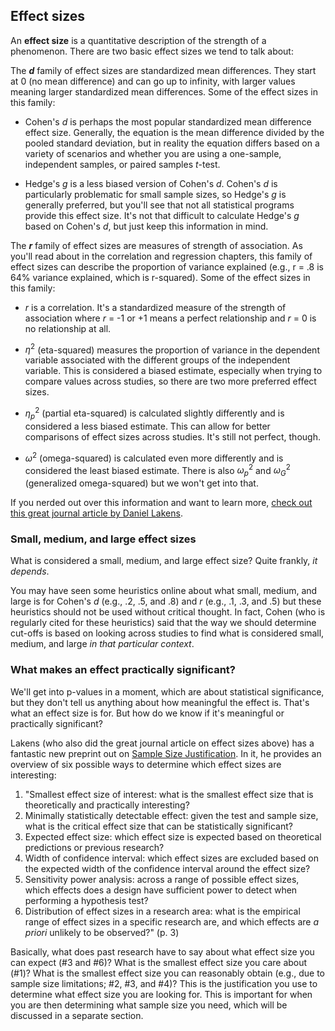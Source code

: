 ## Effect sizes

An **effect size** is a quantitative description of the strength of a phenomenon. There are two basic effect sizes we tend to talk about:

The ***d*** family of effect sizes are standardized mean differences. They start at 0 (no mean difference) and can go up to infinity, with larger values meaning larger standardized mean differences. Some of the effect sizes in this family:

-   Cohen's *d* is perhaps the most popular standardized mean difference effect size. Generally, the equation is the mean difference divided by the pooled standard deviation, but in reality the equation differs based on a variety of scenarios and whether you are using a one-sample, independent samples, or paired samples *t*-test.

-   Hedge's *g* is a less biased version of Cohen's *d*. Cohen's *d* is particularly problematic for small sample sizes, so Hedge's *g* is generally preferred, but you'll see that not all statistical programs provide this effect size. It's not that difficult to calculate Hedge's *g* based on Cohen's *d*, but just keep this information in mind.

The ***r*** family of effect sizes are measures of strength of association. As you'll read about in the correlation and regression chapters, this family of effect sizes can describe the proportion of variance explained (e.g., r = .8 is 64% variance explained, which is r-squared). Some of the effect sizes in this family:

-   *r* is a correlation. It's a standardized measure of the strength of association where *r* = -1 or +1 means a perfect relationship and *r* = 0 is no relationship at all.

-   $\eta^2$ (eta-squared) measures the proportion of variance in the dependent variable associated with the different groups of the independent variable. This is considered a biased estimate, especially when trying to compare values across studies, so there are two more preferred effect sizes.

-   $\eta^2_p$ (partial eta-squared) is calculated slightly differently and is considered a less biased estimate. This can allow for better comparisons of effect sizes across studies. It's still not perfect, though.

-   $\omega^2$ (omega-squared) is calculated even more differently and is considered the least biased estimate. There is also $\omega^2_p$ and $\omega^2_G$ (generalized omega-squared) but we won't get into that.

If you nerded out over this information and want to learn more, [check out this great journal article by Daniel Lakens](https://www.frontiersin.org/articles/10.3389/fpsyg.2013.00863/full).

### Small, medium, and large effect sizes

What is considered a small, medium, and large effect size? Quite frankly, *it depends*.

You may have seen some heuristics online about what small, medium, and large is for Cohen's *d* (e.g., .2, .5, and .8) and *r* (e.g., .1, .3, and .5) but these heuristics should not be used without critical thought. In fact, Cohen (who is regularly cited for these heuristics) said that the way we should determine cut-offs is based on looking across studies to find what is considered small, medium, and large *in that particular context*.

### What makes an effect practically significant?

We'll get into p-values in a moment, which are about statistical significance, but they don't tell us anything about how meaningful the effect is. That's what an effect size is for. But how do we know if it's meaningful or practically significant? 

Lakens (who also did the great journal article on effect sizes above) has a fantastic new preprint out on [Sample Size Justification](https://psyarxiv.com/9d3yf/). In it, he provides an overview of six possible ways to determine which effect sizes are interesting:

1.  "Smallest effect size of interest: what is the smallest effect size that is theoretically and practically interesting?
2.  Minimally statistically detectable effect: given the test and sample size, what is the critical effect size that can be statistically significant?
3.  Expected effect size: which effect size is expected based on theoretical predictions or previous research?
4.  Width of confidence interval: which effect sizes are excluded based on the expected width of the confidence interval around the effect size?
5.  Sensitivity power analysis: across a range of possible effect sizes, which effects does a design have sufficient power to detect when performing a hypothesis test?
6.  Distribution of effect sizes in a research area: what is the empirical range of effect sizes in a specific research are, and which effects are *a priori* unlikely to be observed?" (p. 3)

Basically, what does past research have to say about what effect size you can expect (\#3 and \#6)? What is the smallest effect size you care about (\#1)? What is the smallest effect size you can reasonably obtain (e.g., due to sample size limitations; \#2, \#3, and \#4)? This is the justification you use to determine what effect size you are looking for. This is important for when you are then determining what sample size you need, which will be discussed in a separate section.
